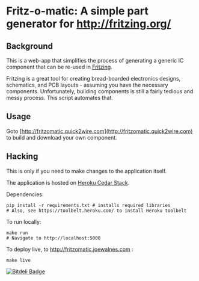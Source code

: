 Fritz-o-matic: A simple part generator for http://fritzing.org/
===============================================================

Background
----------

This is a web-app that simplifies the process of generating
a generic IC component that can be re-used in [Fritzing](http://fritzing.org/).

Fritzing is a great tool for creating bread-boarded electronics designs,
schematics, and PCB layouts - assuming you have the necessary components.
Unfortunately, building components is still a fairly tedious and messy
process. This script automates that.

Usage
-----

Goto [http://fritzomatic.quick2wire.com](http://fritzomatic.quick2wire.com) to build and download your own component.

Hacking
-------

This is only if you need to make changes to the application itself.

The application is hosted on [Heroku Cedar Stack](https://devcenter.heroku.com/articles/cedar).

Dependencies:

    pip install -r requirements.txt # installs required libraries
    # Also, see https://toolbelt.heroku.com/ to install Heroku toolbelt

To run locally:

    make run
    # Navigate to http://localhost:5000

To deploy live, to http://fritzomatic.joewalnes.com :

    make live


[![Bitdeli Badge](https://d2weczhvl823v0.cloudfront.net/joewalnes/quick2wire-fritzomatic/trend.png)](https://bitdeli.com/free "Bitdeli Badge")

